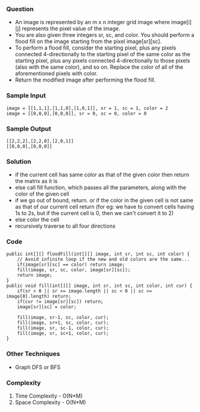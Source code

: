 ### Question
- An image is represented by an m x n integer grid image where image[i][j] represents the pixel value of the image. 
- You are also given three integers sr, sc, and color. You should perform a flood fill on the image starting from the pixel image[sr][sc]. 
- To perform a flood fill, consider the starting pixel, plus any pixels connected 4-directionally to the starting pixel of the same color as the starting pixel, plus any pixels connected 4-directionally to those pixels (also with the same color), and so on. Replace the color of all of the aforementioned pixels with color. 
- Return the modified image after performing the flood fill.

### Sample Input
    image = [[1,1,1],[1,1,0],[1,0,1]], sr = 1, sc = 1, color = 2
    image = [[0,0,0],[0,0,0]], sr = 0, sc = 0, color = 0

### Sample Output
    [[2,2,2],[2,2,0],[2,0,1]]
    [[0,0,0],[0,0,0]]

### Solution
- if the current cell has same color as that of the given color then return the matrix as it is
- else call fill function, which passes all the parameters, along with the color of the given cell
- if we go out of bound, return. or if the color in the given cell is not same as that of our current cell return (for eg: we have to convert cells having 1s to 2s, but if the current cell is 0, then we can't convert it to 2)
- else color the cell
- recursively traverse to all four directions

### Code
    public int[][] floodFill(int[][] image, int sr, int sc, int color) {
        // Avoid infinite loop if the new and old colors are the same...
        if(image[sr][sc] == color) return image;
        fill(image, sr, sc, color, image[sr][sc]);
        return image;
    }
    public void fill(int[][] image, int sr, int sc, int color, int cur) {
        if(sr < 0 || sr >= image.length || sc < 0 || sc >= image[0].length) return;
        if(cur != image[sr][sc]) return;
        image[sr][sc] = color;

        fill(image, sr-1, sc, color, cur);
        fill(image, sr+1, sc, color, cur);
        fill(image, sr, sc-1, color, cur);
        fill(image, sr, sc+1, color, cur);
    }

### Other Techniques
- Graph DFS or BFS

### Complexity
1. Time Complexity - O(N*M)
2. Space Complexity - O(N*M)